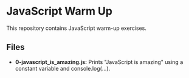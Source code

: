 # JavaScript Warm Up

This repository contains JavaScript warm-up exercises.

## Files

- **0-javascript_is_amazing.js:** Prints "JavaScript is amazing" using a constant variable and console.log(...).
